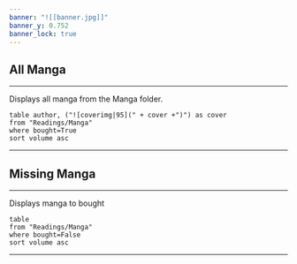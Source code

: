 ```yaml
---
banner: "![[banner.jpg]]"
banner_y: 0.752
banner_lock: true
---
```


## All Manga
---
Displays all manga from the Manga folder.

```dataview
table author, ("![coverimg|95](" + cover +")") as cover
from "Readings/Manga"
where bought=True
sort volume asc
```

---
## Missing Manga
---
Displays manga to bought

```dataview
table 
from "Readings/Manga"
where bought=False
sort volume asc
```
--- 
